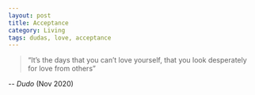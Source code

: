 ```yaml
---
layout: post
title: Acceptance
category: Living
tags: dudas, love, acceptance
---
```


> “It’s the days that you can’t love yourself, that you look desperately for love from others”

-- _Dudo_ (Nov 2020)
